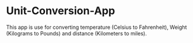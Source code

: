 # Unit-Conversion-App
This app is use for converting temperature (Celsius to Fahrenheit), Weight (Kilograms to Pounds) and distance (Kilometers to miles).
